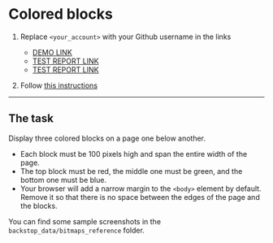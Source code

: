 # Colored blocks
1. Replace `<your_account>` with your Github username in the links
    - [DEMO LINK](https://Andreas-Just.github.io/layout_colored-blocks/)
    - [TEST REPORT LINK](https://Andreas-Just.github.io/layout_colored-blocks/report/html_report/)
    - [TEST REPORT LINK](https://github.com/mate-academy/layout_colored-blocks/pull/391/files)

2. Follow [this instructions](https://mate-academy.github.io/layout_task-guideline/)
___

## The task
Display three colored blocks on a page one below another.

- Each block must be 100 pixels high and span the entire width of the page.
- The top block must be red, the middle one must be green, and the bottom one must be blue.
- Your browser will add a narrow margin to the `<body>` element by default. Remove it so that there is no space between the edges of the page and the blocks.

You can find some sample screenshots in the `backstop_data/bitmaps_reference` folder.
